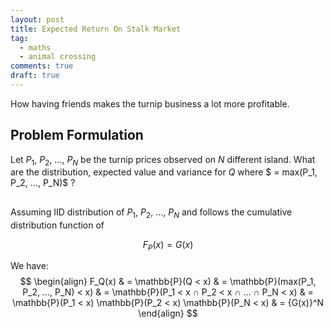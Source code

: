```yaml
---
layout: post
title: Expected Return On Stalk Market
tag:
  - maths
  - animal crossing
comments: true
draft: true
---
```


How having friends makes the turnip business a lot more profitable.

## Problem Formulation

Let $P_1$, $P_2$, ..., $P_N$ be the turnip prices observed on $N$ different island. What are the distribution, expected value and variance for $Q$ where $ = max(P_1, P_2, ..., P_N)$ ?

## 
Assuming IID distribution of $P_1$, $P_2$, ..., $P_N$ and follows the cumulative distribution function of

$$
F_P(x) = G(x)
$$

We have:
$$
\begin{align}
F_Q(x) 
& = \mathbb{P}(Q < x)
& = \mathbb{P}(max(P_1, P_2, ..., P_N) < x)
& = \mathbb{P}(P_1 < x ∩ P_2 < x ∩ ... ∩ P_N < x)
& = \mathbb{P}(P_1 < x) \mathbb{P}(P_2 < x) \mathbb{P}(P_N < x)
& = {G(x)}^N
\end{align}
$$
